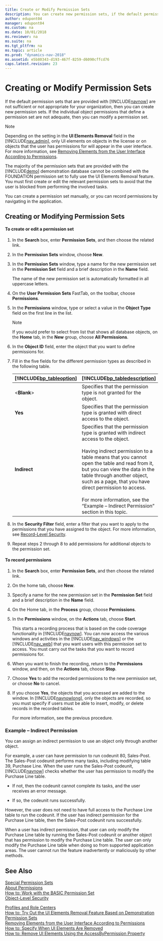 ```yaml
---
title: Create or Modify Permission Sets
description: You can create new permission sets, if the default permission set provided with Dynamics NAV are not sufficient or appropriate for your organization. 
author: edupont04
manager: edupont04
ms.custom: na
ms.date: 10/01/2018
ms.reviewer: na
ms.suite: na
ms.tgt_pltfrm: na
ms.topic: article
ms.prod: "dynamics-nav-2018"
ms.assetid: e5b80343-d193-467f-8259-d6090cffcd76
caps.latest.revision: 23
---
```

# Creating or Modify Permission Sets
If the default permission sets that are provided with [!INCLUDE[navnow](includes/navnow_md.md)] are not sufficient or not appropriate for your organization, then you can create new permission sets. If the individual object permissions that define a permission set are not adequate, then you can modify a permission set.  

> [!NOTE]  
>  Depending on the setting in the **UI Elements Removal** field in the [!INCLUDE[nav_admin](includes/nav_admin_md.md)], only UI elements on objects in the license or on objects that the user has permissions for will appear in the user interface. For more information, see [Removing Elements from the User Interface According to Permissions](Removing-Elements-from-the-User-Interface-According-to-Permissions.md).  
>   
>  The majority of the permission sets that are provided with the [!INCLUDE[demo](includes/demo_md.md)] demonstration database cannot be combined with the FOUNDATION permission set to fully use the UI Elements Removal feature. You must first create or edit the relevant permission sets to avoid that the user is blocked from performing the involved tasks.  

 You can create a permission set manually, or you can record permissions by navigating in the application.  

## Creating or Modifying Permission Sets  

#### To create or edit a permission set  

1.  In the **Search** box, enter **Permission Sets**, and then choose the related link.  

2.  In the **Permission Sets** window, choose **New**.  

3.  In the **Permission Sets** window, type a name for the new permission set in the **Permission Set** field and a brief description in the **Name** field.  

     The name of the new permission set is automatically formatted in all uppercase letters.  

4.  On the **User Permission Sets** FastTab, on the toolbar, choose **Permissions**.  

5.  In the **Permissions** window, type or select a value in the **Object Type** field on the first line in the list.  

    > [!NOTE]  
    >  If you would prefer to select from list that shows all database objects, on the **Home** tab, in the **New** group, choose **All Permissions**.  

6.  In the **Object ID** field, enter the object that you want to define permissions for.  

7.  Fill in the five fields for the different permission types as described in the following table.  

    |[!INCLUDE[bp_tableoption](includes/bp_tableoption_md.md)]|[!INCLUDE[bp_tabledescription](includes/bp_tabledescription_md.md)]|  
    |----------------------------------|---------------------------------------|  
    |\<**Blank**>|Specifies that the permission type is not granted for the object.|  
    |**Yes**|Specifies that the permission type is granted with direct access to the object.|  
    |**Indirect**|Specifies that the permission type is granted with indirect access to the object.<br /><br /> Having indirect permission to a table means that you cannot open the table and read from it, but you can view the data in the table through another object, such as a page, that you have direct permission to access.<br /><br /> For more information, see the “Example – Indirect Permission” section in this topic.|  

8.  In the **Security Filter** field, enter a filter that you want to apply to the permissions that you have assigned to the object. For more information, see [Record-Level Security](Record-Level-Security.md).  

9. Repeat steps 2 through 8 to add permissions for additional objects to the permission set.  

#### To record permissions  

1.  In the **Search** box, enter **Permission Sets**, and then choose the related link.  

2.  On the home tab, choose **New**.  

3.  Specify a name for the new permission set in the **Permission Set** field and a brief description in the **Name** field.  

4.  On the Home tab, in the **Process** group, choose **Permissions**.  

5.  In the **Permissions** window, on the **Actions** tab, choose **Start**.  

     This starts a recording process that is based on the code coverage functionality in [!INCLUDE[navnow](includes/navnow_md.md)]. You can now access the various windows and activities in the [!INCLUDE[nav_windows](includes/nav_windows_md.md)] or the [!INCLUDE[nav_web](includes/nav_web_md.md)] that you want users with this permission set to access. You must carry out the tasks that you want to record permissions for.  

6.  When you want to finish the recording, return to the **Permissions** window, and then, on the **Actions** tab, choose **Stop**.  

7.  Choose **Yes** to add the recorded permissions to the new permission set, or choose **No** to cancel.  

8.  If you choose **Yes**, the objects that you accessed are added to the window. In [!INCLUDE[navnowlong](includes/navnowlong_md.md)], only the objects are recorded, so you must specify if users must be able to insert, modify, or delete records in the recorded tables.  

     For more information, see the previous procedure.  

### Example – Indirect Permission  
 You can assign an indirect permission to use an object only through another object.  

 For example, a user can have permission to run codeunit 80, Sales-Post. The Sales-Post codeunit performs many tasks, including modifying table 39, Purchase Line. When the user runs the Sales-Post codeunit, [!INCLUDE[navnow](includes/navnow_md.md)] checks whether the user has permission to modify the Purchase Line table.  

-   If not, then the codeunit cannot complete its tasks, and the user receives an error message.  

-   If so, the codeunit runs successfully.  

 However, the user does not need to have full access to the Purchase Line table to run the codeunit. If the user has indirect permission for the Purchase Line table, then the Sales-Post codeunit runs successfully.  

 When a user has indirect permission, that user can only modify the Purchase Line table by running the Sales-Post codeunit or another object that has permission to modify the Purchase Line table. The user can only modify the Purchase Line table when doing so from supported application areas. The user cannot run the feature inadvertently or maliciously by other methods.  

## See Also  
 [Special Permission Sets](Special-Permission-Sets.md)   
 [About Permissions](About-Permissions.md)   
 [How to: Work with the BASIC Permission Set](how-to-work-with-the-basic-permission-set.md)   
 [Object-Level Security](Object-Level-Security.md)   
 <!-- [User Groups](User-Groups.md) -->   
 [Profiles and Role Centers](Profiles-and-Role-Centers.md)   
 [How to: Try Out the UI Elements Removal Feature Based on Demonstration Permission Sets](How-to--Try-Out-the-UI-Elements-Removal-Feature-Based-on-Demonstration-Permission-Sets.md)   
 [Removing Elements from the User Interface According to Permissions](Removing-Elements-from-the-User-Interface-According-to-Permissions.md)   
 [How to: Specify When UI Elements Are Removed](How-to--Specify-When-UI-Elements-Are-Removed.md)   
 [How to: Remove UI Elements Using the AccessByPermission Property](How-to--Remove-UI-Elements-Using-the-AccessByPermission-Property.md)
